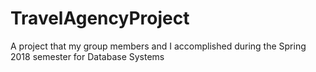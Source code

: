 # TravelAgencyProject
A project that my group members and I accomplished during the Spring 2018 semester for Database Systems
